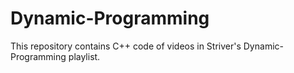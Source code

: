 # Dynamic-Programming
This repository contains C++ code of videos in Striver's Dynamic-Programming playlist.
